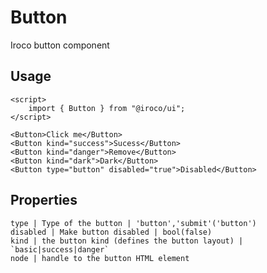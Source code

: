 # Button

Iroco button component

## Usage

```example
<script>
    import { Button } from "@iroco/ui";
</script>

<Button>Click me</Button>
<Button kind="success">Sucess</Button>
<Button kind="danger">Remove</Button>
<Button kind="dark">Dark</Button>
<Button type="button" disabled="true">Disabled</Button>
```

## Properties

```properties
type | Type of the button | 'button','submit'('button')
disabled | Make button disabled | bool(false)
kind | the button kind (defines the button layout) | `basic|success|danger`
node | handle to the button HTML element
```
